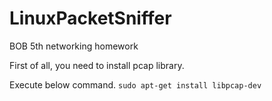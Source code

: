 # LinuxPacketSniffer
BOB 5th networking homework

First of all, you need to install pcap library.

Execute below command.
`sudo apt-get install libpcap-dev`
